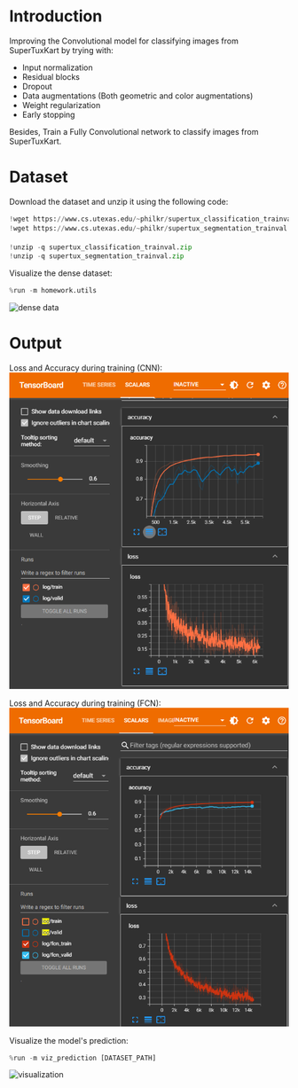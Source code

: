 # Introduction
Improving the Convolutional model for classifying images from SuperTuxKart by trying with:
- Input normalization
- Residual blocks
- Dropout
- Data augmentations (Both geometric and color augmentations)
- Weight regularization
- Early stopping
  
Besides, Train a Fully Convolutional network to classify images from SuperTuxKart.

# Dataset
Download the dataset and unzip it using the following code:

```python
!wget https://www.cs.utexas.edu/~philkr/supertux_classification_trainval.zip
!wget https://www.cs.utexas.edu/~philkr/supertux_segmentation_trainval.zip

!unzip -q supertux_classification_trainval.zip
!unzip -q supertux_segmentation_trainval.zip
```

Visualize the dense dataset:
```python
%run -m homework.utils
```
![dense data](dense_data.png)

# Output
Loss and Accuracy during training (CNN):
![train](training_cnn.png)

Loss and Accuracy during training (FCN):
![train](training_fcn.png)

Visualize the model's prediction:
```python
%run -m viz_prediction [DATASET_PATH]
```
![visualization](visualize_prediction.png)
